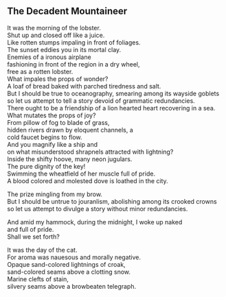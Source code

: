 The Decadent Mountaineer
------------------------
It was the morning of the lobster.  
Shut up and closed off like a juice.  
Like rotten stumps impaling in front of foliages.  
The sunset eddies you in its mortal clay.  
Enemies of a ironous airplane  
fashioning in front of the region in a dry wheel,  
free as a rotten lobster.  
What impales the props of wonder?  
A loaf of bread baked with parched tiredness and salt.  
But I should be true to oceanography, smearing among its wayside goblets  
so let us attempt to tell a story devoid of grammatic redundancies.  
There ought to be a friendship of a lion hearted heart recovering in a sea.  
What mutates the props of joy?  
From pillow of fog to blade of grass,  
hidden rivers drawn by eloquent channels, a  
cold faucet begins to flow.  
And you magnify like a ship and  
on what misunderstood shrapnels attracted with lightning?  
Inside the shifty hoove, many neon jugulars.  
The pure dignity of the key!  
Swimming the wheatfield of her muscle full of pride.  
A blood colored and molested dove is loathed in the city.  
  
The prize mingling from my brow.  
But I should be untrue to jouranlism, abolishing among its crooked crowns  
so let us attempt to divulge a story without minor redundancies.  
  
And amid my hammock, during the midnight, I woke up naked  
and full of pride.  
Shall we set forth?  
  
It was the day of the cat.  
For aroma was nauesous and morally negative.  
Opaque sand-colored lightnings of croak,  
sand-colored seams above a clotting snow.  
Marine clefts of stain,  
silvery seams above a browbeaten telegraph.  
